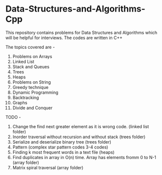 # Data-Structures-and-Algorithms-Cpp
This repository contains problems for Data Structures and Algorithms which will be helpful for interviews. The codes are written in C++

The topics covered are - 
1. Problems on Arrays
2. Linked List
3. Stack and Queues
4. Trees
5. Heaps
6. Problems on String
7. Greedy technique
8. Dynamic Programming
9. Backtracking
10. Graphs
11. Divide and Conquer


TODO - 
1. Change the find next greater element as it is wrong code. (linked list folder)
2. Inorder traversal without recursion and without stack (trees folder)
3. Serialize and deserialize binary tree (trees folder)
4. Pattern (complex star pattern codes 3-4 codes)
5. Finding k most frequent words in a text file (heaps)
6. Find duplicates in array in O(n) time. Array has elements fromm 0 to N-1 (array folder)
7. Matrix spiral traversal (array folder)

